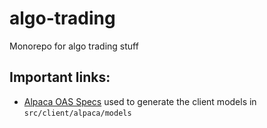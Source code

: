 # algo-trading
 Monorepo for algo trading stuff


## Important links: 

- [Alpaca OAS Specs](https://docs.alpaca.markets/openapi) used to generate the client models in `src/client/alpaca/models`